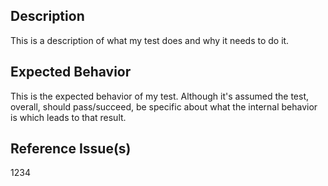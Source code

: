 ## Description

This is a description of what my test does and why it needs to do it.

## Expected Behavior

This is the expected behavior of my test. Although it's assumed the test, overall, should pass/succeed, be specific about what the internal behavior is which leads to that result.

## Reference Issue(s)

1234
